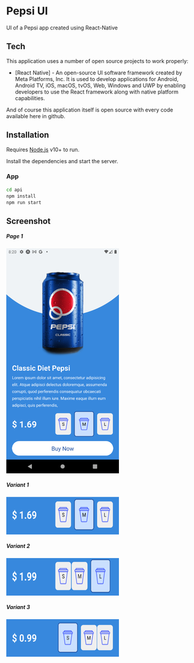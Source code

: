 # Pepsi UI
UI of a Pepsi app created using React-Native

## Tech

This application uses a number of open source projects to work properly:

- [React Native] - An open-source UI software framework created by Meta Platforms, Inc. It is used to develop applications for Android, Android TV, iOS, macOS, tvOS, Web, Windows and UWP by enabling developers to use the React framework along with native platform capabilities.

And of course this application itself is open source with every code available here in github.

## Installation

Requires [Node.js](https://nodejs.org/) v10+ to run.

Install the dependencies and start the server.

### App
```sh
cd api
npm install
npm run start
```


## Screenshot

##### Page 1
<img src="./screenshots/Screenshot-1.png" width="300" height="600">

##### Variant 1
<img src="./screenshots/Screenshot-2.png" width="300" height="100">

##### Variant 2
<img src="./screenshots/Screenshot-3.png" width="300" height="100">

##### Variant 3
<img src="./screenshots/Screenshot-4.png" width="300" height="100">
